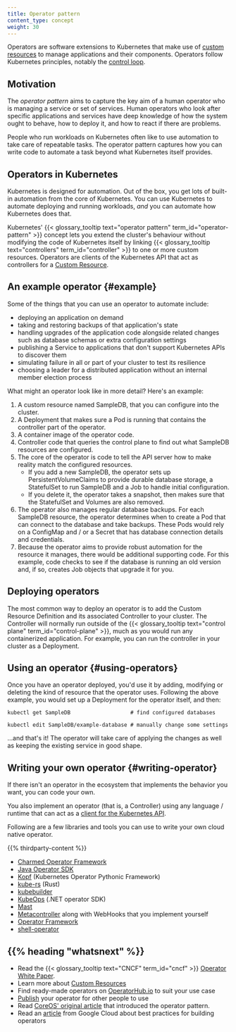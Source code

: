 ```yaml
---
title: Operator pattern
content_type: concept
weight: 30
---
```


<!-- overview -->

Operators are software extensions to Kubernetes that make use of
[custom resources](/docs/concepts/extend-kubernetes/api-extension/custom-resources/)
to manage applications and their components. Operators follow
Kubernetes principles, notably the [control loop](/docs/concepts/architecture/controller).

<!-- body -->

## Motivation

The _operator pattern_ aims to capture the key aim of a human operator who
is managing a service or set of services. Human operators who look after
specific applications and services have deep knowledge of how the system
ought to behave, how to deploy it, and how to react if there are problems.

People who run workloads on Kubernetes often like to use automation to take
care of repeatable tasks. The operator pattern captures how you can write
code to automate a task beyond what Kubernetes itself provides.

## Operators in Kubernetes

Kubernetes is designed for automation. Out of the box, you get lots of
built-in automation from the core of Kubernetes. You can use Kubernetes
to automate deploying and running workloads, *and* you can automate how
Kubernetes does that.

Kubernetes' {{< glossary_tooltip text="operator pattern" term_id="operator-pattern" >}}
concept lets you extend the cluster's behaviour without modifying the code of Kubernetes
itself by linking {{< glossary_tooltip text="controllers" term_id="controller" >}} to
one or more custom resources. Operators are clients of the Kubernetes API that act as
controllers for a [Custom Resource](/docs/concepts/extend-kubernetes/api-extension/custom-resources/).

## An example operator {#example}

Some of the things that you can use an operator to automate include:

* deploying an application on demand
* taking and restoring backups of that application's state
* handling upgrades of the application code alongside related changes such
  as database schemas or extra configuration settings
* publishing a Service to applications that don't support Kubernetes APIs to
  discover them
* simulating failure in all or part of your cluster to test its resilience
* choosing a leader for a distributed application without an internal
  member election process

What might an operator look like in more detail? Here's an example:

1. A custom resource named SampleDB, that you can configure into the cluster.
2. A Deployment that makes sure a Pod is running that contains the
   controller part of the operator.
3. A container image of the operator code.
4. Controller code that queries the control plane to find out what SampleDB
   resources are configured.
5. The core of the operator is code to tell the API server how to make
   reality match the configured resources.
   * If you add a new SampleDB, the operator sets up PersistentVolumeClaims
     to provide durable database storage, a StatefulSet to run SampleDB and
     a Job to handle initial configuration.
   * If you delete it, the operator takes a snapshot, then makes sure that
     the StatefulSet and Volumes are also removed.
6. The operator also manages regular database backups. For each SampleDB
   resource, the operator determines when to create a Pod that can connect
   to the database and take backups. These Pods would rely on a ConfigMap
   and / or a Secret that has database connection details and credentials.
7. Because the operator aims to provide robust automation for the resource
   it manages, there would be additional supporting code. For this example,
   code checks to see if the database is running an old version and, if so,
   creates Job objects that upgrade it for you.

## Deploying operators

The most common way to deploy an operator is to add the
Custom Resource Definition and its associated Controller to your cluster.
The Controller will normally run outside of the
{{< glossary_tooltip text="control plane" term_id="control-plane" >}},
much as you would run any containerized application.
For example, you can run the controller in your cluster as a Deployment.

## Using an operator {#using-operators}

Once you have an operator deployed, you'd use it by adding, modifying or
deleting the kind of resource that the operator uses. Following the above
example, you would set up a Deployment for the operator itself, and then:

```shell
kubectl get SampleDB                   # find configured databases

kubectl edit SampleDB/example-database # manually change some settings
```

&hellip;and that's it! The operator will take care of applying the changes
as well as keeping the existing service in good shape.

## Writing your own operator {#writing-operator}

If there isn't an operator in the ecosystem that implements the behavior you
want, you can code your own. 

You also implement an operator (that is, a Controller) using any language / runtime
that can act as a [client for the Kubernetes API](/docs/reference/using-api/client-libraries/).

Following are a few libraries and tools you can use to write your own cloud native
operator.

{{% thirdparty-content %}}

* [Charmed Operator Framework](https://juju.is/)
* [Java Operator SDK](https://github.com/java-operator-sdk/java-operator-sdk)
* [Kopf](https://github.com/nolar/kopf) (Kubernetes Operator Pythonic Framework)
* [kube-rs](https://kube.rs/) (Rust)
* [kubebuilder](https://book.kubebuilder.io/)
* [KubeOps](https://buehler.github.io/dotnet-operator-sdk/) (.NET operator SDK)
* [Mast](https://docs.ansi.services/mast/user_guide/operator/)
* [Metacontroller](https://metacontroller.github.io/metacontroller/intro.html) along with WebHooks that
  you implement yourself
* [Operator Framework](https://operatorframework.io)
* [shell-operator](https://github.com/flant/shell-operator)

## {{% heading "whatsnext" %}}


* Read the {{< glossary_tooltip text="CNCF" term_id="cncf" >}}
  [Operator White Paper](https://github.com/cncf/tag-app-delivery/blob/163962c4b1cd70d085107fc579e3e04c2e14d59c/operator-wg/whitepaper/Operator-WhitePaper_v1-0.md).
* Learn more about [Custom Resources](/docs/concepts/extend-kubernetes/api-extension/custom-resources/)
* Find ready-made operators on [OperatorHub.io](https://operatorhub.io/) to suit your use case
* [Publish](https://operatorhub.io/) your operator for other people to use
* Read [CoreOS' original article](https://www.redhat.com/en/blog/introducing-operators-putting-operational-knowledge-into-software)
  that introduced the operator pattern.
* Read an [article](https://cloud.google.com/blog/products/containers-kubernetes/best-practices-for-building-kubernetes-operators-and-stateful-apps)
  from Google Cloud about best practices for building operators


